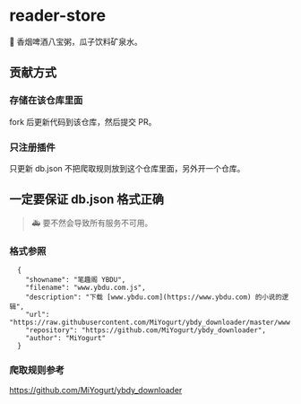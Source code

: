 # reader-store

🏪 香烟啤酒八宝粥，瓜子饮料矿泉水。

## 贡献方式

### 存储在该仓库里面

fork 后更新代码到该仓库，然后提交 PR。

### 只注册插件

只更新 db.json 不把爬取规则放到这个仓库里面，另外开一个仓库。


## 一定要保证 db.json 格式正确

> 🚑 要不然会导致所有服务不可用。


### 格式参照 

```
  {
    "showname": "笔趣阁 YBDU",
    "filename": "www.ybdu.com.js",
    "description": "下载 [www.ybdu.com](https://www.ybdu.com) 的小说的逻辑",
    "url": "https://raw.githubusercontent.com/MiYogurt/ybdy_downloader/master/www.ybdu.com.js",
    "repository": "https://github.com/MiYogurt/ybdy_downloader",
    "author": "MiYogurt"
  }
```

### 爬取规则参考 

https://github.com/MiYogurt/ybdy_downloader
